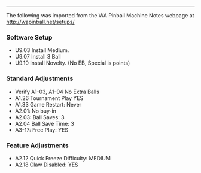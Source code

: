 ***
The following was imported from the WA Pinball Machine Notes webpage at http://wapinball.net/setups/
### Software Setup
-   U9.03 Install Medium.
-   U9.07 Install 3 Ball
-   U9.10 Install Novelty. (No EB, Special is points)
### Standard Adjustments
-   Verify A1-03, A1-04 No Extra Balls
-   A1.26 Tournament Play YES
-   A1.33 Game Restart: Never
-   A2.01: No buy-in
-   A2.03: Ball Saves: 3
-   A2.04 Ball Save Time: 3
-   A3-17: Free Play: YES
### Feature Adjustments
-   A2.12 Quick Freeze Difficulty: MEDIUM
-   A2.18 Claw Disabled: YES
